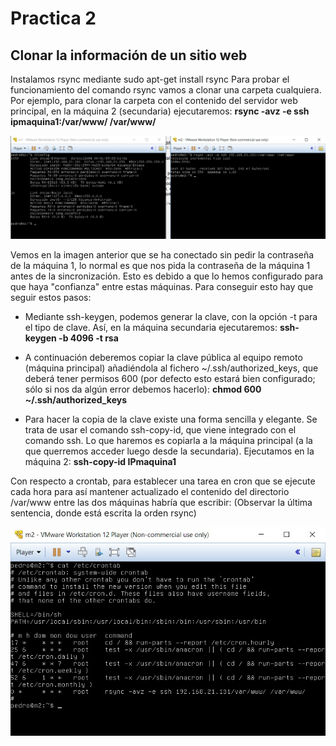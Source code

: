 # Practica 2
## Clonar la información de un sitio web

Instalamos rsync mediante sudo apt-get install rsync
Para probar el funcionamiento del comando rsync vamos a clonar una carpeta cualquiera. Por
ejemplo, para clonar la carpeta con el contenido del servidor web principal, en la
máquina 2 (secundaria) ejecutaremos:
  **rsync -avz -e ssh ipmaquina1:/var/www/ /var/www/**

![img](https://github.com/Jovalga/SWAP/blob/master/Imagenes/p2-1.jpg)


Vemos en la imagen anterior que se ha conectado sin pedir la contraseña de la máquina 1,
lo normal es que nos pida la contraseña de la máquina 1 antes de la sincronización.
Esto es debido a que lo hemos configurado para que haya "confianza" entre estas máquinas.
Para conseguir esto hay que seguir estos pasos:

- Mediante ssh-keygen, podemos generar la clave, con la opción -t para el tipo de clave.
  Así, en la máquina secundaria ejecutaremos:
    **ssh-keygen -b 4096 -t rsa**
    
- A continuación deberemos copiar la clave pública al equipo remoto (máquina principal)
  añadiéndola al fichero ~/.ssh/authorized_keys, que deberá tener permisos 600 (por
  defecto esto estará bien configurado; sólo si nos da algún error debemos hacerlo):
     **chmod 600 ~/.ssh/authorized_keys**
  
- Para hacer la copia de la clave existe una forma sencilla y elegante. Se trata de usar el
  comando ssh-copy-id, que viene integrado con el comando ssh. Lo que haremos es
  copiarla a la máquina principal (a la que querremos acceder luego desde la
  secundaria). Ejecutamos en la máquina 2:
    **ssh-copy-id IPmaquina1**
    
    
        
Con respecto a crontab, para establecer una tarea en cron que se ejecute cada hora para así mantener
actualizado el contenido del directorio /var/www entre las dos máquinas habría que escribir:
(Observar la última sentencia, donde está escrita la orden rsync)

![img](https://github.com/Jovalga/SWAP/blob/master/Imagenes/p2-2.jpg)

  
